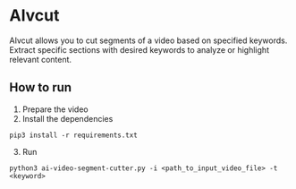 # AIvcut

AIvcut allows you to cut segments of a video based on specified keywords. Extract specific sections with desired keywords to analyze or highlight relevant content.

## How to run
1. Prepare the video
2. Install the dependencies
```plaintext
pip3 install -r requirements.txt
```
3. Run 
```plaintext
python3 ai-video-segment-cutter.py -i <path_to_input_video_file> -t <keyword>
```
